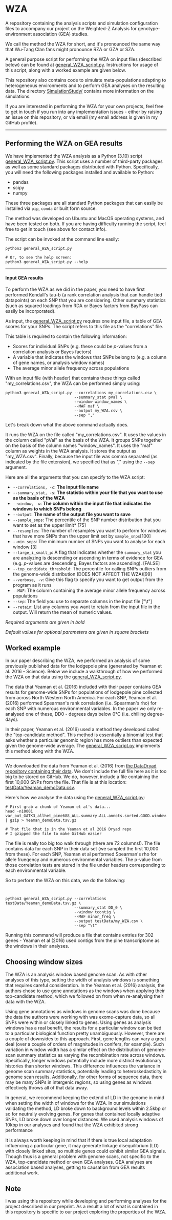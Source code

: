 # WZA
A repository containing the analysis scripts and simulation configuration files to accompany our project on the Weighted-Z Analysis for genotype-environment association (GEA) studies.

We call the method the WZA for short, and it's pronounced the same way that Wu-Tang Clan fans might pronounce RZA or GZA or SZA.

A general purpose script for performing the WZA on input files (described below) can be found at [general_WZA_script.py](general_WZA_script.py). Instructions for usage of this script, along with a worked example are given below.

This repository also contains code to simulate meta-populations adapting to heterogeneous environments and to perform GEA analyses on the resulting data. The directory [SimulationStudy/](SimulationStudy) contains more information on the simulations.  

If you are interested in performing the WZA for your own projects, feel free to get in touch if you run into any implementation issues - either by raising an issue on this repository, or via email (my email address is given in my GitHub profile).

____________________

## Performing the WZA on GEA results

We have implemented the WZA analysis as a Python (3.10) script [general_WZA_script.py](general_WZA_script.py). This script uses a number of third-party packages as well as some standard packages distributed with Python. Specifically, you will need the following packages installed and available to Python:
* pandas
* scipy
* numpy

These three packages are all standard Python packages that can easily be installed via ```pip```, ```conda``` or built form source.

The method was developed on Ubuntu and MacOS operating systems, and have been tested on both. If you are having difficulty running the script, feel free to get in touch (see above for contact info).

The script can be invoked at the command line easily:

```{sh}
python3 general_WZA_script.py

# Or, to see the help screen:
python3 general_WZA_script.py --help

```
________________________________________
#### Input GEA results

To perform the WZA as we did in the paper, you need to have first performed Kendall's tau-b (a rank correlation analysis that can handle tied datapoints) on each SNP that you are considering. Other summary statistics (such as squared loadings from RDA or Bayes factors from BayPass can easily be incorporated).

As input, the [general_WZA_script.py](general_WZA_script.py) requires one input file, a table of GEA scores for your SNPs. The script refers to this file as the "correlations" file.

This table is required to contain the following information:
* Scores for individual SNPs (e.g. these could be *p*-values from a correlation analysis or Bayes factors)
* A variable that indicates the windows that SNPs belong to (e.g. a column of gene names, or analysis window names)
* The average minor allele frequency across populations

With an input file (with header) that contains these things called "my_correlations.csv", the WZA can be performed simply using:


```{sh}
python3 general_WZA_script.py --correlations my_correlations.csv \
                              --summary_stat pVal \
                              --window window_names \
                              --MAF maf \
                              --output my_WZA.csv \
                              --sep ","
```
Let's break down what the above command actually does.

It runs the WZA on the file called "my_correlations.csv". It uses the values in the column called "pVal" as the basis of the WZA. It groups SNPs together on the basis of the column names "window_names". It uses the "maf" column as weights in the WZA analysis. It stores the output as "my_WZA.csv". Finally, because the input file was comma separated (as indicated by the file extension), we specified that as "," using the ```--sep``` argument.

Here are all the arguments that you can specify to the WZA script:

* ```--correlations, -c```: **The input file name**
* ```--summary_stat, -s```: **The statistic within your file that you want to use as the basis of the WZA**
* ```--window, -w```: **The column within the input file that indicates the windows to which SNPs belong**
* ```--output```: **The name of the output file you want to save**
* ```--sample_snps```: The percentile of the SNP number distribution that you want to set as the upper limit* [75]
* ```--resamples```: The number of resamples you want to perform for windows that have more SNPs than the upper limit set by ```sample_snps```[100]
* ```--min_snps```: The minimum number of SNPs you want to analyse for each window [3]
* ```--large_i_small_p```: A flag that indicates whether the ```summary_stat``` you are analyzing is descending or ascending in terms of evidence for GEA (e.g. *p*-values are descending, Bayes factors are ascending). [FALSE]
* ```--top_candidate_threshold```: The percentile for calling SNPs outliers from the genome-wide distribution (DOES NOT AFFECT THE WZA)[99]
* ```--verbose, -v```: Give this flag to specify you want to get output from the program as it runs
* ```--MAF```: The column containing the average minor allele frequency across populations
* ```--sep```: The field you use to separate columns in the input file ["\t"]
* ```--retain```: List any columns you want to retain from the input file in the output. Will return the mean of numeric values.

*Required arguments are given in bold*

*Default values for optional parameters are given in square brackets*

## Worked example

In our paper describing the WZA, we performed an analysis of some previously published data for the lodgepole pine (generated by Yeaman et al. 2016 - Science). Below we include a walkthrough of how we performed the WZA on that data using the [general_WZA_script.py](general_WZA_script.py).

The data that Yeaman et al. (2016) included with their paper contains GEA results for genome-wide SNPs for populations of lodgepole pine collected from across North Western North America. For each SNP, Yeaman et al. (2016) performed Spearman's rank correlation (i.e. Spearman's rho) for each SNP with numerous environmental variables. In the paper we only re-analysed one of these, DD0 - degrees days below 0°C (i.e. chilling degree-days).

In their paper, Yeaman et al. (2016) used a method they developed called the "top-candidate method". This method is essentially a binomial test that asks whether a particular genomic region has more outliers than expected given the genome-wide average. The [general_WZA_script.py](general_WZA_script.py) implements this method along with the WZA.
______________________

We downloaded the data from Yeaman et al. (2016) from [the DataDryad repository containing their data](https://datadryad.org/stash/dataset/doi:10.5061/dryad.0t407). We don't include the full file here as it is too big to be stored on GitHub. We do, however, include a file containing the first 10,000 SNPs from the file. That file is at this location: [testData/Yeaman_demoData.csv](testData/Yeaman_demoData.csv).

Here's how we analyse the data using the [general_WZA_script.py](general_WZA_script.py):

``` {sh}
# First grab a chunk of Yeaman et al's data...
head -n10001  var_out_GATK3_allhet_pine688_ALL.summary.ALL.annots.sorted.GOOD.window.all_assoc_pval_raw | gzip > Yeaman_demoData.tsv.gz

# That file that is in the Yeaman et al 2016 Dryad repo
# I gzipped the file to make GitHub easier
```

The file is really too big too walk through (there are 72 columns!). The file contains data for each SNP in their data set (we sampled the first 10,000 from these). For each SNP, Yeaman et al performed Spearman's rho for allele frueqency and numerous environmental variables. The p-value from those correlation tests are stored in the file under headers corresponding to each environmental variable.

So to perform the WZA on this data, we do the following:

``` {sh}


python3 general_WZA_script.py --correlations testData/Yeaman_demoData.tsv.gz \
                              --summary_stat DD_0 \
                              --window tcontig \
                              --MAF minor_freq \
                              --output testData/my_WZA.csv \
                              --sep "\t"

```

Running this command will produce a file that contains entries for 302 genes - Yeaman et al (2016) used contigs from the pine transcriptome as the windows in their analyses.

## Choosing window sizes

The WZA is an analysis window based genome scan. As with other analyses of this type, setting the width of analysis windows is something that requires careful consideration. In the Yeaman et al. (2016) analysis, the authors chose to use gene annotations as the windows when applying their top-candidate method, which we followed on from when re-analysing their data with the WZA.

Using gene annotations as windows in genome scans was done because the data the authors were working with was exome-capture data, so all SNPs were within or closely linked to genes. Using genes as analysis windows has a real benefit, the results for a particular window can be tied to a particular biological function pretty unambiguously. However, there are a couple of downsides to this approach. First, gene lengths can vary a great deal (over a couple of orders of magnitudes in conifers, for example). Such variation in window width has a similar effect on the distribution of genome-scan summary statistics as varying the recombination rate across windows. Specifically, longer windows potentially include more distinct evolutionary histories than shorter windows. This difference influences the variance in genome scan summary statistics, potentially leading to heteroskedasticity in genome scan results. Additionally, for other forms of sequence data, there may be many SNPs in intergenic regions, so using genes as windows effectively throws all of that data away.

In general, we recommend keeping the extend of LD in the genome in mind when setting the width of windows for the WZA. In our simulations validating the method, LD broke down to background levels within 2.5kbp or so for neutrally evolving genes. For genes that contained locally adaptive SNPs, LD broke down over longer distances. We used analysis windows of 10kbp in our analyses and found that the WZA exhibited strong performance

It is always worth keeping in mind that if there is true local adaptation influencing a particular gene, it may generate linkage disequilibrium (LD) with closely linked sites, so multiple genes could exhibit similar GEA signals. Though thus is a general problem with genome scans, not specific to the WZA, top-candidate method or even GEA analyses. GEA analyses are association based analyses, getting to causation from GEA results additional work.

## Note
I was using this repository while developing and performing analyses for the project described in our preprint. As a result a lot of what is contained in this repository is specific to our project exploring the properties of the WZA.
